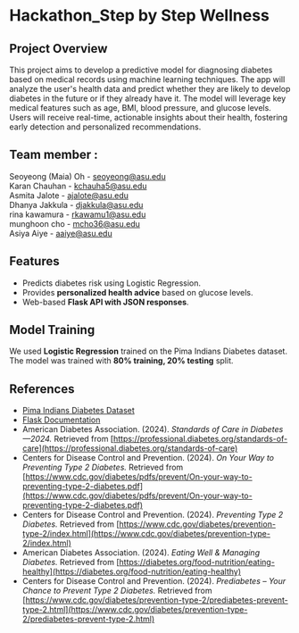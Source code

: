 # Hackathon_Step by Step Wellness

## Project Overview
This project aims to develop a predictive model for diagnosing diabetes based on medical records using machine learning techniques. The app will analyze the user's health data and predict whether they are likely to develop diabetes in the future or if they already have it. The model will leverage key medical features such as age, BMI, blood pressure, and glucose levels. Users will receive real-time, actionable insights about their health, fostering early detection and personalized recommendations.

## Team member : 
Seoyeong (Maia) Oh - seoyeong@asu.edu <br>
Karan Chauhan - kchauha5@asu.edu <br>
Asmita Jalote - ajalote@asu.edu <br>
Dhanya Jakkula - djakkula@asu.edu <br>
rina kawamura - rkawamu1@asu.edu <br>
munghoon cho - mcho36@asu.edu <br>
Asiya Aiye - aaiye@asu.edu <br>

## Features
- Predicts diabetes risk using Logistic Regression.
- Provides **personalized health advice** based on glucose levels.
- Web-based **Flask API with JSON responses**.

## Model Training
We used **Logistic Regression** trained on the Pima Indians Diabetes dataset.
The model was trained with **80% training, 20% testing** split.

## References
- [Pima Indians Diabetes Dataset](https://www.kaggle.com/datasets/uciml/pima-indians-diabetes-database)
- [Flask Documentation](https://flask.palletsprojects.com/)
- American Diabetes Association. (2024). *Standards of Care in Diabetes—2024.* Retrieved from [https://professional.diabetes.org/standards-of-care](https://professional.diabetes.org/standards-of-care)
- Centers for Disease Control and Prevention. (2024). *On Your Way to Preventing Type 2 Diabetes.* Retrieved from [https://www.cdc.gov/diabetes/pdfs/prevent/On-your-way-to-preventing-type-2-diabetes.pdf](https://www.cdc.gov/diabetes/pdfs/prevent/On-your-way-to-preventing-type-2-diabetes.pdf)
- Centers for Disease Control and Prevention. (2024). *Preventing Type 2 Diabetes.* Retrieved from [https://www.cdc.gov/diabetes/prevention-type-2/index.html](https://www.cdc.gov/diabetes/prevention-type-2/index.html)
- American Diabetes Association. (2024). *Eating Well & Managing Diabetes.* Retrieved from [https://diabetes.org/food-nutrition/eating-healthy](https://diabetes.org/food-nutrition/eating-healthy)
- Centers for Disease Control and Prevention. (2024). *Prediabetes – Your Chance to Prevent Type 2 Diabetes.* Retrieved from [https://www.cdc.gov/diabetes/prevention-type-2/prediabetes-prevent-type-2.html](https://www.cdc.gov/diabetes/prevention-type-2/prediabetes-prevent-type-2.html)


